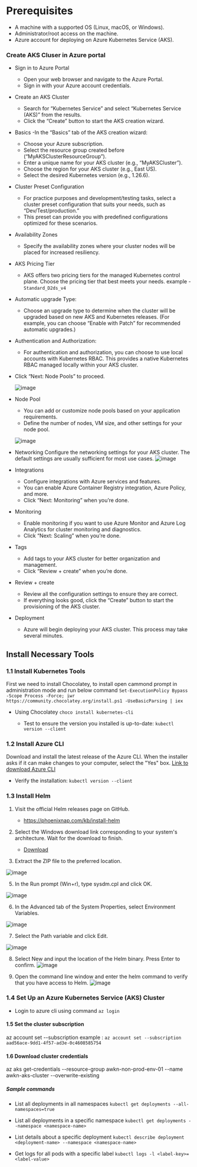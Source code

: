 # Prerequisites
- A machine with a supported OS (Linux, macOS, or Windows).
- Administrator/root access on the machine.
- Azure account for deploying on Azure Kubernetes Service (AKS).



### Create AKS Cluser in Azure portal
- Sign in to Azure Portal
  - Open your web browser and navigate to the Azure Portal.
  - Sign in with your Azure account credentials.

- Create an AKS Cluster
  -  Search for “Kubernetes Service” and select “Kubernetes Service (AKS)” from the results.
  -  Click the “Create” button to start the AKS creation wizard.

- Basics
   -In the “Basics” tab of the AKS creation wizard:
  - Choose your Azure subscription.
  - Select the resource group created before (“MyAKSClusterResourceGroup”).
  - Enter a unique name for your AKS cluster (e.g., “MyAKSCluster”).
  - Choose the region for your AKS cluster (e.g., East US).
  - Select the desired Kubernetes version (e.g., 1.26.6).
 
- Cluster Preset Configuration
  - For practice purposes and development/testing tasks, select a cluster preset configuration that suits your needs, such as “Dev/Test/production.”
  - This preset can provide you with predefined configurations optimized for these scenarios.

- Availability Zones
  - Specify the availability zones where your cluster nodes will be placed for increased resiliency.

- AKS Pricing Tier
  - AKS offers two pricing tiers for the managed Kubernetes control plane. Choose the pricing tier that best meets your needs.
    example  -  `Standard_D2ds_v4`
    
-  Automatic upgrade Type:
    - Choose an upgrade type to determine when the cluster will be upgraded based on new AKS and Kubernetes releases. (For example, you can choose “Enable with Patch” for recommended automatic upgrades.)

- Authentication and Authorization:
  - For authentication and authorization, you can choose to use local accounts with Kubernetes RBAC. This provides a native Kubernetes RBAC managed locally within your AKS cluster.

- Click “Next: Node Pools” to proceed.

  ![image](https://github.com/user-attachments/assets/0acf6702-db33-4e84-96cc-be3304a92a3a)

- Node Pool
  - You can add or customize node pools based on your application requirements.
  - Define the number of nodes, VM size, and other settings for your node pool.

  ![image](https://github.com/user-attachments/assets/af19000e-1a75-4986-8a44-62594e5212a9)

-  Networking
  Configure the networking settings for your AKS cluster. The default settings are usually sufficient for most use cases.
  ![image](https://github.com/user-attachments/assets/5a6626d6-f51f-462e-ad72-6528cda19f71)

- Integrations
  - Configure integrations with Azure services and features.
  - You can enable Azure Container Registry integration, Azure Policy, and more.
  - Click “Next: Monitoring” when you’re done.

- Monitoring
  - Enable monitoring if you want to use Azure Monitor and Azure Log Analytics for cluster monitoring and diagnostics.
  - Click “Next: Scaling” when you’re done.

- Tags
  - Add tags to your AKS cluster for better organization and management.
  - Click “Review + create” when you’re done.
- Review + create
  - Review all the configuration settings to ensure they are correct.
  - If everything looks good, click the “Create” button to start the provisioning of the AKS cluster.
- Deployment
  - Azure will begin deploying your AKS cluster. This process may take several minutes.



## Install Necessary Tools

### 1.1 Install Kubernetes Tools

First we need to install Chocolatey, to install open cammond prompt in administration mode and run below command
`Set-ExecutionPolicy Bypass -Scope Process -Force; iwr https://community.chocolatey.org/install.ps1 -UseBasicParsing | iex`

- Using Chocolatey
  `choco install kubernetes-cli`

  - Test to ensure the version you installed is up-to-date:
  `kubectl version --client`



### 1.2 Install Azure CLI
Download and install the latest release of the Azure CLI. When the installer asks if it can make changes to your computer, select the "Yes" box.
[Link to download Azure CLI](https://aka.ms/installazurecliwindowsx64)

  - Verify the installation:
 `kubectl version --client`

### 1.3 Install Helm
1. Visit the official Helm releases page on GitHub.
      - https://phoenixnap.com/kb/install-helm
        
2. Select the Windows download link corresponding to your system's architecture. Wait for the download to finish.
     -  [Download](https://get.helm.sh/helm-v3.16.3-windows-amd64.zip)
  
3. Extract the ZIP file to the preferred location.
   
![image](https://github.com/user-attachments/assets/fdb63897-0e58-453b-ba93-45d93afe17a1)

5. In the Run prompt (Win+r), type sysdm.cpl and click OK.
   
![image](https://github.com/user-attachments/assets/320c895f-8de7-4846-bfe1-5f573c3b7dfd)

6. In the Advanced tab of the System Properties, select Environment Variables.
   
![image](https://github.com/user-attachments/assets/5130f554-4df2-4130-ae02-38c3d5c0586e)

7. Select the Path variable and click Edit.
   
![image](https://github.com/user-attachments/assets/b50f30cf-7913-47b1-9aa6-fd6f9944f237)

8. Select New and input the location of the Helm binary. Press Enter to confirm.
![image](https://github.com/user-attachments/assets/cd8a02d6-0732-4a6c-be21-7c5601b4fd7f)

9. Open the command line window and enter the helm command to verify that you have access to Helm.
![image](https://github.com/user-attachments/assets/8f36596b-6b75-4f03-bd54-25bf6c8f5b0b)



### 1.4 Set Up an Azure Kubernetes Service (AKS) Cluster 
  - Login to azure cli using command `az login`

#### 1.5 Set the cluster subscription
az account set --subscription <Subscription-ID>
example :  `az account set --subscription aad56ace-9dd1-4f57-ad3e-0c4608585754`

#### 1.6 Download cluster credentials
az aks get-credentials --resource-group awkn-non-prod-env-01 --name awkn-aks-cluster --overwrite-existing


##### Sample commands
  - List all deployments in all namespaces
`kubectl get deployments --all-namespaces=true`

- List all deployments in a specific namespace
`kubectl get deployments --namespace <namespace-name>`

- List details about a specific deployment
`kubectl describe deployment <deployment-name> --namespace <namespace-name>`

- Get logs for all pods with a specific label
`kubectl logs -l <label-key>=<label-value>`
